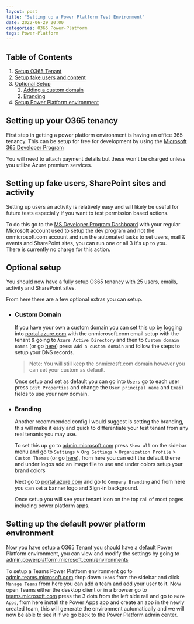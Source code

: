 ```yaml
---
layout: post
title: "Setting up a Power Platform Test Environment"
date: 2022-06-29 20:00
categories: O365 Power-Platform
tags: Power-Platform 
---
```


## Table of Contents
1. [Setup O365 Tenant](#setting-up-your-o365-tenancy)
2. [Setup fake users and content](#setting-up-fake-users-sharepoint-sites-and-activity)
3. [Optional Setup](#optional-setup)
    1. [Adding a custom domain](#custom-domain)
    2. [Branding](#branding)
4. [Setup Power Platform environment](#setting-up-the-default-power-platform-environment)


## Setting up your O365 tenancy
First step in getting a power platform environment is having an office 365 tenancy.
This can be setup for free for development by using the [Microsoft 365 Developer Program](https://developer.microsoft.com/en-us/microsoft-365/dev-program)

You will need to attach payment details but these won't be charged unless you utilize Azure premium services.

## Setting up fake users, SharePoint sites and activity
Setting up users an activity is relatively easy and will likely be useful for future tests especially if you want to test permission based actions. 

To do this go to the [MS Developer Program Dashboard](https://developer.microsoft.com/en-us/microsoft-365/profile) with your regular Microsoft account used to setup the dev program and not the onmicrosoft.com account and run the automated tasks to set users, mail & events and SharePoint sites, you can run one or all 3 it's up to you.  
There is currently no charge for this action. 

## Optional setup
You should now have a fully setup O365 tenancy with 25 users, emails, activity and SharePoint sites. 

From here there are a few optional extras you can setup. 

- ### Custom Domain
    If you have your own a custom domain you can set this up by logging into [portal.azure.com](https://portal.azure.com/) with the onmicrosoft.com email setup with the tenant & going to `Azure Active Directory` and then to `Custom domain names` (or go [here](https://portal.azure.com/#view/Microsoft_AAD_IAM/ActiveDirectoryMenuBlade/~/Domains)) press `Add a custom domain` and follow the steps to setup your DNS records.  

    > Note: You will still keep the onmicrosft.com domain however you can set your custom as default.

    Once setup and set as default you can go into [`Users`](https://portal.azure.com/#view/Microsoft_AAD_UsersAndTenants/UserManagementMenuBlade/~/AllUsers) go to each user press `Edit Properties` and change the `User principal name` and `Email` fields to use your new domain.

- ### Branding
    Another recommended config I would suggest is setting the branding, this will make it easy and quick to differentiate your test tenant from any real tenants you may use.  

    To set this up go to [admin.microsoft.com](https://admin.microsoft.com/) press `Show all` on the sidebar menu and go to `Settings` > `Org Settings` > `Organization Profile` > `Custom Themes` (or go [here](https://admin.microsoft.com/Adminportal/Home#/Settings/OrganizationProfile/:/Settings/L1/CustomThemes)), from here you can edit the default theme and under logos add an image file to use and under colors setup your brand colors  
    
    Next go to [portal.azure.com](https://portal.azure.com) and go to `Company Branding` and from here you can set a banner logo and Sign-in background.

    Once setup you will see your tenant icon on the top rail of most pages including power platform apps. 

## Setting up the default power platform environment

Now you have setup a O365 Tenant you should have a default Power Platform environment, you can view and modify the settings by going to [admin.powerplatform.microsoft.com/environments](https://admin.powerplatform.microsoft.com/environments)

To setup a Teams Power Platform environment go to [admin.teams.microsoft.com](https://admin.teams.microsoft.com/) drop down `Teams` from the sidebar and click `Manage Teams` from here you can add a team and add your user to it.
Now open Teams either the desktop client or in a browser go to [teams.microsoft.com](https://teams.microsoft.com/) press the 3 dots from the left side rail and go to `More Apps`, from here install the Power Apps app and create an app in the newly created team, this will generate the environment automatically and we will now be able to see it if we go back to the Power Platform admin center.